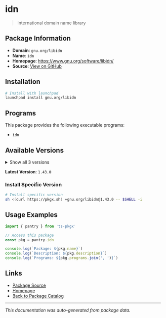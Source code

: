 # idn

> International domain name library

## Package Information

- **Domain**: `gnu.org/libidn`
- **Name**: `idn`
- **Homepage**: https://www.gnu.org/software/libidn/
- **Source**: [View on GitHub](https://github.com/pkgxdev/pantry/tree/main/projects/gnu.org/libidn/package.yml)

## Installation

```bash
# Install with launchpad
launchpad install gnu.org/libidn
```

## Programs

This package provides the following executable programs:

- `idn`

## Available Versions

<details>
<summary>Show all 3 versions</summary>

- `1.43.0`, `1.42.0`, `1.41.0`

</details>

**Latest Version**: `1.43.0`

### Install Specific Version

```bash
# Install specific version
sh <(curl https://pkgx.sh) +gnu.org/libidn@1.43.0 -- $SHELL -i
```

## Usage Examples

```typescript
import { pantry } from 'ts-pkgx'

// Access this package
const pkg = pantry.idn

console.log(`Package: ${pkg.name}`)
console.log(`Description: ${pkg.description}`)
console.log(`Programs: ${pkg.programs.join(', ')}`)
```

## Links

- [Package Source](https://github.com/pkgxdev/pantry/tree/main/projects/gnu.org/libidn/package.yml)
- [Homepage](https://www.gnu.org/software/libidn/)
- [Back to Package Catalog](../../../package-catalog.md)

---

*This documentation was auto-generated from package data.*
